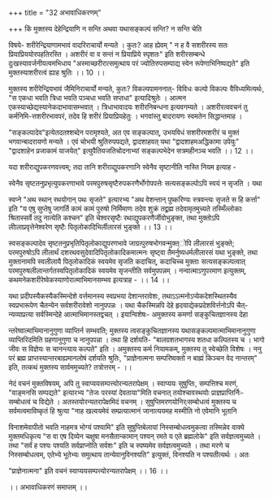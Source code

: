 +++
title = "32 अभावाधिकरणम्"

+++
किं मुक्तस्य देहेन्द्रियाणि न सन्ति अथवा यथासङ्कल्पं सन्ति? न सन्ति चेति

विषये- शरीरेन्द्रियाणामभावं वादरिराचार्यो मन्यते । कुतः? आह ह्येवम् " न ह वै सशरीरस्य सतः प्रियाप्रिययोरपहतिरस्ति । अशरीरं वा व सन्तं न प्रियाप्रिये स्पृशतः" इति शरीरसम्बन्धे दुःखस्यावर्जनीयत्वमभिधाय "अस्माच्छरीरात्समुत्थाय परं ज्योतिरुपसम्पाद्य स्वेन रूपेणाभिनिष्पद्यते" इति मुक्तस्याशरीरत्वं ह्याह श्रुतिः ।। 10 ।।

मुक्तस्य शरीरेन्द्रियभावं जैमिनिराचार्यो मन्यते, कुतः? विकल्पपामननात्- विविधः कल्पो विकल्पः वैविध्यमित्यर्थः, "स एकधा भवति त्रिधा भवति पञ्चधा भवति सप्तधा" इत्यादिश्रुतेः । आत्मन एकस्याच्छेद्यस्यानेकदाभावासम्भवात् । त्रिधाभावादयः शरीरनिबन्धना इत्यवगम्यते । अशरीरत्ववचनं तु कर्मनिमि-त्तशरीरभावपरं, तदेव हि शरीरं प्रियाप्रियहेतुः । भगवांस्तु बादरायणः स्वमतेन सिद्धान्तमाह ।

"सङ्कल्पादेव"इत्येतदतश्शब्देन परामृश्यते, अत एव सङ्कल्पात्, उभयविधं सशरीरमशरीरं च मुक्तं भगवान्बादरायणो मन्यते । एवं चोभयी श्रुतिरुपपद्यते, द्वादशाहवत् यथा "द्वादशाहमअद्धिकामा उपेयुः" "द्वादशाहेन प्रजाकामं याजयेत्" इत्युपैतियजतिचोदनाभ्यां सङ्कल्पभेदेन सत्रमहीनञ्च भवति ।। 12 ।।

यदा शरीराद्युपकरणवत्त्वम्; तदा तानि शरीराद्युपकरणानि स्वेनैव सृष्टानीति नास्ति नियम इत्याह -

स्वेनैव सृष्टतनुप्रभृत्युपकरणाभावे परमपुरुषसृष्टैरुपकरणैर्भोगोपपत्तेः सत्यसङ्कल्पोऽपि स्वयं न सृजति । यथा

स्वप्ने "अथ स्थान् रथयोगान् पथः सृजते" इत्यारभ्य "अथ वेशन्तान् पुष्करिण्यः स्त्रवन्त्यः सृजते स हि कर्त्ता" इति "य एषु सुप्तेषु जागर्ति कामं कामं पुरुषो निर्मिमाणः तदेव शुक्रं तद्व्रह्म तदेवामृतमुच्यते तस्मिँल्लोकाः श्रितास्सर्वे तदु नात्येति कश्चन" इति चेश्वरसृष्टैः रथाद्युपकरणैर्जीवोभुङ्क्त, तथा मुक्तोऽपि लीालाप्रवृत्तेनेश्वरेण सृष्टैः पितृलोकादिभिर्लीलारसं भुङ्क्ते ।। 13 ।।

स्वसङ्कल्पादेव सृष्टतनुप्रभृतिपितृलोकाद्युपरणभावे जाग्रत्पुरुषभोगवन्मुक्त्ोपि लीलारसं भुङ्क्ते; परमपुरुषोऽपि लीलार्थं दशरथवसुदेवादिपितृलोकादिकमात्मनः सृष्ट्वा तैमर्नुष्यधर्मलीलारसं यथा भुङ्क्ते, तथा मुक्तानामपि स्वलीलायै पितृलोकादिकं स्वयमेव सृजति कदाचित्, कदाचिच्च मुक्ताः सत्यसङ्कल्पत्वात् परमपुरुषलीलान्तर्गतस्वपितृलोकादिकं स्वयमेव सृजन्तीति सर्वमुपपन्नम् । नन्वात्माऽणुपरमाण इत्युक्तम्, कथमनेकशरीरेष्वेकस्याणोरात्माभिमानसम्भव इत्यत्राह - ।। 14 ।।

यथा प्रदीपस्यैकस्यैकस्मिन्देशे वर्त्तमानस्य स्वप्रभया देशान्तरावेशः, तथाऽऽत्मनोऽप्येकदेशस्थितस्यैव स्वप्रभारूपेण चैतन्येन सर्वशरीरावेशो नानुपपन्नः । यथा चैकस्मिन्नपि देहे हृदयाद्येकप्रदेशविर्त्तनोऽपि चैत्- न्यव्याप्रत्या सर्वस्मिन्देहे आत्माभिमानस्तद्वचत् । इयान्विशेषः- अमुक्तस्य कमर्णा सङ्कुचितज्ञानस्य देहा

न्तरेष्वात्माभिमानानुगुणा व्याप्तिर्न सम्भवति; मुक्तस्य त्वसङ्कुचितज्ञानस्य यथासङ्कल्पमात्माभिमानानुगुणा व्याप्तिरिदमिति ग्रहणानुगुणा च नानुपपन्ना । तथा हि दर्शयति- "बालग्रशतभागस्य शतधा कल्पितस्य च । भागो जीवः स विज्ञेयः स चानन्त्याय कल्पते" इति । अमुक्तस्य कर्म नियामकम्, मुक्तस्य तु स्वेच्छेति विशेषः । ननु परं ब्रह्म प्राप्तस्यान्तरबाह्यमानलोषं दर्शयति श्रुतिः, "प्राज्ञेनात्मना सम्परिष्वक्तो न बाह्मं किञ्चन वेद नान्तरम्" इति, तत्कथं मुक्तस्य सार्वममुच्यते? तत्रोत्तरम् - ।।

नेदं वचनं मुक्तविषयम्, अपि तु स्वाप्ययसम्पत्त्योरन्यतरापेक्षम् । स्वाप्ययः सुषुप्तिः, सम्पत्तिश्च मरणं, "वाङ्मनसि सम्पद्यते" इत्यारभ्य "तेजः परस्यां देवताया"मिति वचनात् तयोश्चावस्थयोः प्राज्ञप्राप्तिर्निः- सम्बोधत्वं च विद्येते । अतस्तयोरन्यतरापेक्षमिदं वचनम् । सुषुप्तिमरणयोनिर्ःसम्बोधत्वं मुक्तस्य च सर्वमत्वमाविष्कृतं हि श्रुत्या "नाह खल्वयमेवं सम्प्रत्यात्मानं जानात्ययमह मस्मीति नो एवेमानि भूतानि

विनाशमेवापीतो भवति नाहमत्र भोग्यं पश्यामि" इति सुषुप्तिबेलायां निस्सम्बोधत्वमुकत्वा तस्मिन्नेव वाक्ये मुक्तमधिकृत्य "स वा एष दिव्येन चक्षुषा मनसैतान्कामान् पश्यन् रमते य एते ब्रह्मलोके" इति सर्वज्ञत्वमुच्यते । तथा "सर्वं ह पश्यः पश्यति सर्वप्राप्नोति सर्वशः" इति च स्पष्यमेव सर्वज्ञत्वमुच्यते । तथा मरणे च निस्सम्बोधत्वम्, एतेभ्ये भूतेभ्यः समुत्थाय तान्येवानुविनश्यति" इत्युक्तं, विनश्यति न पश्यतीत्यर्थः । अतः

"प्राज्ञेनात्मना" इति वचनं स्वाप्ययसम्पत्त्योरन्यतरापेक्षम् ।। 16 ।।

।। अभावाधिकरणं समाप्तम् ।।